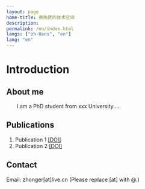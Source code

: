 ```yaml
---
layout: page
home-title: 赛狗屁的技术空间
description: 
permalink: /en/index.html
langs: ["zh-Hans", "en"]
lang: "en"
---
```


# Introduction

## About me

&emsp;&emsp;I am a PhD student from xxx University.....

## Publications

1. Publication 1 [[DOI]](https://doi.org)
2. Publication 2 [[DOI]](https://doi.org)

## Contact

Email: zhonger[at]live.cn (Please replace [at] with @.)
